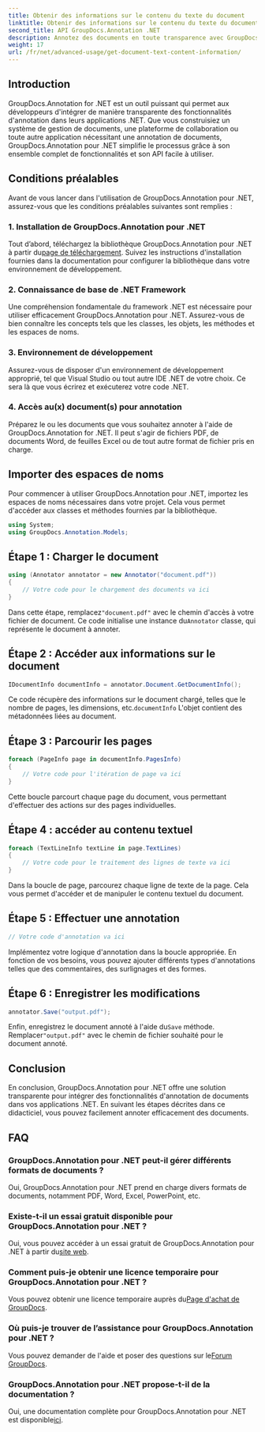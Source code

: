 ```yaml
---
title: Obtenir des informations sur le contenu du texte du document
linktitle: Obtenir des informations sur le contenu du texte du document
second_title: API GroupDocs.Annotation .NET
description: Annotez des documents en toute transparence avec GroupDocs.Annotation pour .NET. Intégrez facilement des fonctionnalités d'annotation dans vos applications .NET.
weight: 17
url: /fr/net/advanced-usage/get-document-text-content-information/
---
```

## Introduction
GroupDocs.Annotation for .NET est un outil puissant qui permet aux développeurs d'intégrer de manière transparente des fonctionnalités d'annotation dans leurs applications .NET. Que vous construisiez un système de gestion de documents, une plateforme de collaboration ou toute autre application nécessitant une annotation de documents, GroupDocs.Annotation pour .NET simplifie le processus grâce à son ensemble complet de fonctionnalités et son API facile à utiliser.
## Conditions préalables
Avant de vous lancer dans l'utilisation de GroupDocs.Annotation pour .NET, assurez-vous que les conditions préalables suivantes sont remplies :
### 1. Installation de GroupDocs.Annotation pour .NET
 Tout d’abord, téléchargez la bibliothèque GroupDocs.Annotation pour .NET à partir du[page de téléchargement](https://releases.groupdocs.com/annotation/net/). Suivez les instructions d'installation fournies dans la documentation pour configurer la bibliothèque dans votre environnement de développement.
### 2. Connaissance de base de .NET Framework
Une compréhension fondamentale du framework .NET est nécessaire pour utiliser efficacement GroupDocs.Annotation pour .NET. Assurez-vous de bien connaître les concepts tels que les classes, les objets, les méthodes et les espaces de noms.
### 3. Environnement de développement
Assurez-vous de disposer d'un environnement de développement approprié, tel que Visual Studio ou tout autre IDE .NET de votre choix. Ce sera là que vous écrirez et exécuterez votre code .NET.
### 4. Accès au(x) document(s) pour annotation
Préparez le ou les documents que vous souhaitez annoter à l'aide de GroupDocs.Annotation for .NET. Il peut s'agir de fichiers PDF, de documents Word, de feuilles Excel ou de tout autre format de fichier pris en charge.

## Importer des espaces de noms
Pour commencer à utiliser GroupDocs.Annotation pour .NET, importez les espaces de noms nécessaires dans votre projet. Cela vous permet d'accéder aux classes et méthodes fournies par la bibliothèque.
```csharp
using System;
using GroupDocs.Annotation.Models;
```
## Étape 1 : Charger le document
```csharp
using (Annotator annotator = new Annotator("document.pdf"))
{
    // Votre code pour le chargement des documents va ici
}
```
 Dans cette étape, remplacez`"document.pdf"` avec le chemin d'accès à votre fichier de document. Ce code initialise une instance du`Annotator` classe, qui représente le document à annoter.
## Étape 2 : Accéder aux informations sur le document
```csharp
IDocumentInfo documentInfo = annotator.Document.GetDocumentInfo();
```
Ce code récupère des informations sur le document chargé, telles que le nombre de pages, les dimensions, etc.`documentInfo` L'objet contient des métadonnées liées au document.
## Étape 3 : Parcourir les pages
```csharp
foreach (PageInfo page in documentInfo.PagesInfo)
{
    // Votre code pour l'itération de page va ici
}
```
Cette boucle parcourt chaque page du document, vous permettant d'effectuer des actions sur des pages individuelles.
## Étape 4 : accéder au contenu textuel
```csharp
foreach (TextLineInfo textLine in page.TextLines)
{
    // Votre code pour le traitement des lignes de texte va ici
}
```
Dans la boucle de page, parcourez chaque ligne de texte de la page. Cela vous permet d'accéder et de manipuler le contenu textuel du document.
## Étape 5 : Effectuer une annotation
```csharp
// Votre code d'annotation va ici
```
Implémentez votre logique d'annotation dans la boucle appropriée. En fonction de vos besoins, vous pouvez ajouter différents types d'annotations telles que des commentaires, des surlignages et des formes.
## Étape 6 : Enregistrer les modifications
```csharp
annotator.Save("output.pdf");
```
 Enfin, enregistrez le document annoté à l'aide du`Save` méthode. Remplacer`"output.pdf"` avec le chemin de fichier souhaité pour le document annoté.

## Conclusion
En conclusion, GroupDocs.Annotation pour .NET offre une solution transparente pour intégrer des fonctionnalités d'annotation de documents dans vos applications .NET. En suivant les étapes décrites dans ce didacticiel, vous pouvez facilement annoter efficacement des documents.
## FAQ
### GroupDocs.Annotation pour .NET peut-il gérer différents formats de documents ?
Oui, GroupDocs.Annotation pour .NET prend en charge divers formats de documents, notamment PDF, Word, Excel, PowerPoint, etc.
### Existe-t-il un essai gratuit disponible pour GroupDocs.Annotation pour .NET ?
 Oui, vous pouvez accéder à un essai gratuit de GroupDocs.Annotation pour .NET à partir du[site web](https://releases.groupdocs.com/).
### Comment puis-je obtenir une licence temporaire pour GroupDocs.Annotation pour .NET ?
 Vous pouvez obtenir une licence temporaire auprès du[Page d'achat de GroupDocs](https://purchase.groupdocs.com/temporary-license/).
### Où puis-je trouver de l’assistance pour GroupDocs.Annotation pour .NET ?
 Vous pouvez demander de l'aide et poser des questions sur le[Forum GroupDocs](https://forum.groupdocs.com/c/annotation/10).
### GroupDocs.Annotation pour .NET propose-t-il de la documentation ?
 Oui, une documentation complète pour GroupDocs.Annotation pour .NET est disponible[ici](https://tutorials.groupdocs.com/annotation/net/).